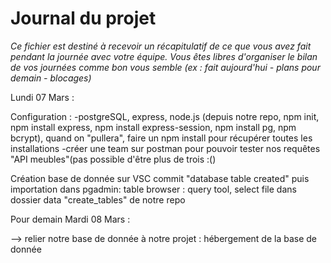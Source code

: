 # Journal du projet

*Ce fichier est destiné à recevoir un récapitulatif de ce que vous avez fait pendant la journée avec votre équipe. Vous êtes libres d'organiser le bilan de vos journées comme bon vous semble (ex : fait aujourd'hui - plans pour demain - blocages)*

Lundi 07 Mars :

Configuration :
-postgreSQL, express, node.js 
(depuis notre repo, npm init, npm install express, npm install express-session, npm install pg, npm bcrypt), quand on "pullera", faire un npm install pour récupérer toutes les installations 
-créer une team sur postman pour pouvoir tester nos requêtes "API meubles"(pas possible d'être plus de trois :() 

Création base de donnée sur VSC commit "database table created" puis importation dans pgadmin:
table browser : query tool, select file dans dossier data "create_tables" de notre repo

Pour demain Mardi 08 Mars : 

--> relier notre base de donnée à notre projet : hébergement de la base de donnée 
